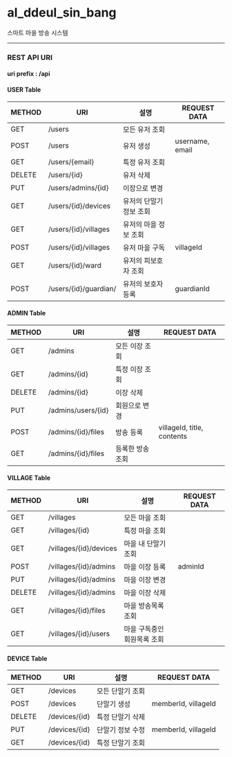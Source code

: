 # al_ddeul_sin_bang
스마트 마을 방송 시스템


<hr>

### REST API URI

#### uri prefix : /api 

#### USER Table
|METHOD|URI|설명|REQUEST DATA|
|--|--|--|--|
|GET|/users|모든 유저 조회||
|POST|/users|유저 생성|username, email|
|GET|/users/{email}|특정 유저 조회||
|DELETE|/users/{id}|유저 삭제||
|PUT|/users/admins/{id}|이장으로 변경||
|GET|/users/{id}/devices|유저의 단말기 정보 조회||
|GET|/users/{id}/villages|유저의 마을 정보 조회||
|POST|/users/{id}/villages|유저 마을 구독|villageId|
|GET|/users/{id}/ward|유저의 피보호자 조회|||
|POST|/users/{id}/guardian/|유저의 보호자 등록|guardianId|||

#### ADMIN Table
|METHOD|URI|설명|REQUEST DATA|
|--|--|--|--|
|GET|/admins|모든 이장 조회||
|GET|/admins/{id}|특정 이장 조회||
|DELETE|/admins/{id}|이장 삭제||
|PUT|/admins/users/{id}|회원으로 변경||
|POST|/admins/{id}/files|방송 등록|villageId, title, contents|
|GET|/admins/{id}/files|등록한 방송 조회||

#### VILLAGE Table
|METHOD|URI|설명|REQUEST DATA|
|--|--|--|--|
|GET|/villages|모든 마을 조회||
|GET|/villages/{id}|특정 마을 조회||
|GET|/villages/{id}/devices|마을 내 단말기 조회||
|POST|/villages/{id}/admins|마을 이장 등록|adminId|
|PUT|/villages/{id}/admins|마을 이장 변경||
|DELETE|/villages/{id}/admins|마을 이장 삭제||
|GET|/villages/{id}/files|마을 방송목록 조회||
|GET|/villages/{id}/users|마을 구독중인 회원목록 조회||

#### DEVICE Table
|METHOD|URI|설명|REQUEST DATA|
|--|--|--|--|
|GET|/devices|모든 단말기 조회||
|POST|/devices|단말기 생성|memberId, villageId|
|DELETE|/devices/{id}|특정 단말기 삭제||
|PUT|/devices/{id}|단말기 정보 수정|memberId, villageId|
|GET|/devices/{id}|특정 단말기 조회||
